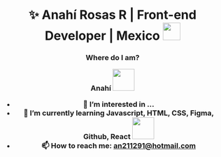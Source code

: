 <h1 align="center"> ✨ Anahí Rosas R | Front-end Developer | Mexico <img src="https://media.giphy.com/media/2Yj2vRSHrhZIUyVPGl/giphy.gif" width="40"></h3>
<h3 align="center"> Where do I am? <br>




Anahí <img src= "https://media.giphy.com/media/3bu85lsWhBTlWcOMN6/giphy.gif" width="50">
- 👀 I’m interested in ...
- 🌱 I’m currently learning Javascript, HTML, CSS, Figma, Github, React <img src= "https://media.giphy.com/media/XAxylRMCdpbEWUAvr8/giphy.gif" width="50">
- 📫 How to reach me: an211291@hotmail.com

<!---
anahir21/anahir21 is a ✨ special ✨ repository because its `README.md` (this file) appears on your GitHub profile.
You can click the Preview link to take a look at your changes.
--->
